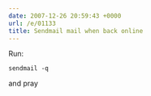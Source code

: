 ```yaml
---
date: 2007-12-26 20:59:43 +0000
url: /e/01133
title: Sendmail mail when back online
---
```


Run:

	sendmail -q
and pray
